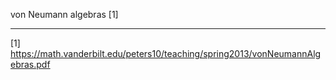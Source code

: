 von Neumann algebras [1]



----------------------------------
[1] https://math.vanderbilt.edu/peters10/teaching/spring2013/vonNeumannAlgebras.pdf
